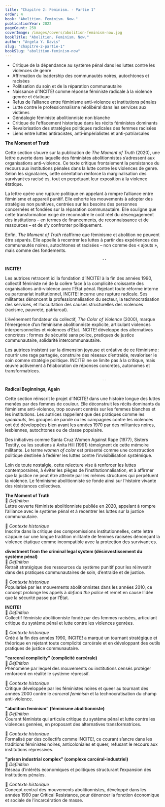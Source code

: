 ```yaml
---
title: "Chapitre 2: Feminism. - Partie 1"
order: 4
book: "Abolition. Feminism. Now."
publicationYear: 2022
pageCount: 250
coverImage: /images/covers/abolition-feminism-now.jpg
bookTitle: "Abolition. Feminism. Now."
author: "Angela Y. Davis"
slug: "chapitre-2-partie-1"
bookSlug: "abolition-feminism-now"
---
```


<!--themes:start-->
- Critique de la dépendance au système pénal dans les luttes contre les violences de genre
- Affirmation du leadership des communautés noires, autochtones et racisées
- Politisation du soin et de la réparation communautaire
- Naissance d’INCITE! comme réponse féministe radicale à la violence genrée et étatique
- Refus de l’alliance entre féminisme anti-violence et institutions pénales
- Lutte contre le professionnalisme néolibéral dans les services aux victimes
- Généalogie féministe abolitionniste non blanche
- Critique de l’effacement historique dans les récits féministes dominants
- Revalorisation des stratégies politiques radicales des femmes racisées
- Liens entre luttes antiracistes, anti-impérialistes et anti-patriarcales
<!--themes:end-->

<!--summary:start-->
**The Moment of Truth**

Cette section s’ouvre sur la publication de *The Moment of Truth* (2020), une lettre ouverte dans laquelle des féministes abolitionnistes s’adressent aux organisations anti-violence. Ce texte critique frontalement la persistance du recours aux institutions pénales dans la lutte contre les violences de genre. Selon les signataires, cette orientation renforce la marginalisation des survivant·es racisé·es, tout en perpétuant leur exposition à la violence étatique.

La lettre opère une rupture politique en appelant à rompre l’alliance entre féminisme et appareil punitif. Elle exhorte les mouvements à adopter des stratégies non punitives, centrées sur les besoins des personnes concernées et fondées sur la réparation communautaire. Elle souligne que cette transformation exige de reconnaître le coût réel du désengagement des institutions – en termes de financements, de reconnaissance et de ressources – et de s’y confronter politiquement.

Enfin, *The Moment of Truth* réaffirme que féminisme et abolition ne peuvent être séparés. Elle appelle à recentrer les luttes à partir des expériences des communautés noires, autochtones et racisées – non comme des « ajouts », mais comme des fondements.

                                                --

**INCITE!**

Les autrices retracent ici la fondation d’INCITE! à la fin des années 1990, collectif féministe né de la colère face à la complicité croissante des organisations anti-violence avec l’État pénal. Rejetant toute réforme interne ou partenariat institutionnel, INCITE! incarne une rupture radicale. Ses militantes dénoncent la professionnalisation du secteur, la technocratisation des services, et l’occultation des causes structurelles des violences (racisme, pauvreté, patriarcat).

L’événement fondateur du collectif, *The Color of Violence* (2000), marque l’émergence d’un féminisme abolitionniste explicite, articulant violences interpersonnelles et violences d’État. INCITE! développe des alternatives concrètes : formes de sécurité sans police, pratiques de justice communautaire, solidarité intercommunautaire.

Les autrices insistent sur la dimension joyeuse et créative de ce féminisme : nourrir une rage partagée, construire des réseaux d’entraide, revaloriser le soin comme stratégie politique. INCITE! ne se limite pas à la critique, mais œuvre activement à l’élaboration de réponses concrètes, autonomes et transformatrices.

                                                --

**Radical Beginnings, Again**

Cette section réinscrit le projet d’INCITE! dans une histoire longue des luttes menées par des femmes de couleur. Elle déconstruit les récits dominants du féminisme anti-violence, trop souvent centrés sur les femmes blanches et les institutions. Les autrices rappellent que des pratiques comme les *speakouts*, les groupes de parole ou les campagnes contre les violences ont été développées bien avant les années 1970 par des militantes noires, lesbiennes, autochtones ou de classe populaire.

Des initiatives comme Santa Cruz Women Against Rape (1977), Sisters Testify, ou les soutiens à Anita Hill (1991) témoignent de cette mémoire militante. Le terme *women of color* est présenté comme une construction politique destinée à fédérer les luttes contre l’invisibilisation systémique.

Loin de toute nostalgie, cette relecture vise à renforcer les luttes contemporaines, à éviter les pièges de l’institutionnalisation, et à affirmer que la justice ne peut être atteinte par les mêmes structures qui perpétuent la violence. Le féminisme abolitionniste se fonde ainsi sur l’histoire vivante des résistances collectives.

<!--summary:end-->

<!--concepts:start-->

**The Moment of Truth**  
🔹 *Définition*  
Lettre ouverte féministe abolitionniste publiée en 2020, appelant à rompre l’alliance avec le système pénal et à recentrer les luttes sur la justice communautaire.

🔹 *Contexte historique*  
Inscrite dans la critique des compromissions institutionnelles, cette lettre s’appuie sur une longue tradition militante de femmes racisées dénonçant la violence étatique comme incompatible avec la protection des survivant·es.

**divestment from the criminal legal system (désinvestissement du système pénal)**  
🔹 *Définition*  
Retrait stratégique des ressources du système punitif pour les réinvestir dans des pratiques communautaires de soin, d’entraide et de justice.

🔹 *Contexte historique*  
Popularisé par les mouvements abolitionnistes dans les années 2010, ce concept prolonge les appels à *defund the police* et remet en cause l’idée que la sécurité passe par l’État.

**INCITE!**  
🔹 *Définition*  
Collectif féministe abolitionniste fondé par des femmes racisées, articulant critique du système pénal et lutte contre les violences genrées.

🔹 *Contexte historique*  
Créé à la fin des années 1990, INCITE! a marqué un tournant stratégique et théorique en rejetant toute complicité carcérale et en développant des outils pratiques de justice communautaire.

**"carceral complicity" (complicité carcérale)**  
🔹 *Définition*  
Phénomène par lequel des mouvements ou institutions censés protéger renforcent en réalité le système répressif.

🔹 *Contexte historique*  
Critique développée par les féministes noires et queer au tournant des années 2000 contre le *carceral feminism* et la technocratisation du champ anti-violence.

**"abolition feminism" (féminisme abolitionniste)**  
🔹 *Définition*  
Courant féministe qui articule critique du système pénal et lutte contre les violences genrées, en proposant des alternatives transformatrices.

🔹 *Contexte historique*  
Formalisé par des collectifs comme INCITE!, ce courant s’ancre dans les traditions féministes noires, anticoloniales et queer, refusant le recours aux institutions répressives.

**"prison industrial complex" (complexe carcéral-industriel)**  
🔹 *Définition*  
Réseau d’intérêts économiques et politiques structurant l’expansion des institutions pénales.

🔹 *Contexte historique*  
Concept central des mouvements abolitionnistes, développé dans les années 1990 par Critical Resistance, pour dénoncer la fonction économique et sociale de l’incarcération de masse.

<!--concepts:end-->
